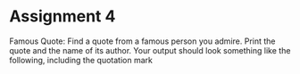 # Assignment 4
Famous Quote: Find a quote from a famous person you admire. Print the quote and the name of its author. Your output should look something like the following, including the quotation mark